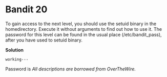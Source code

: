 # Bandit 20

To gain access to the next level, you should use the setuid binary in the homedirectory. Execute it without arguments to find out how to use it. The password for this level can be found in the usual place (/etc/bandit_pass), after you have used to setuid binary.

**Solution**

```
working---
```

Password is 
*All descriptions are borrowed from OverTheWire.*
